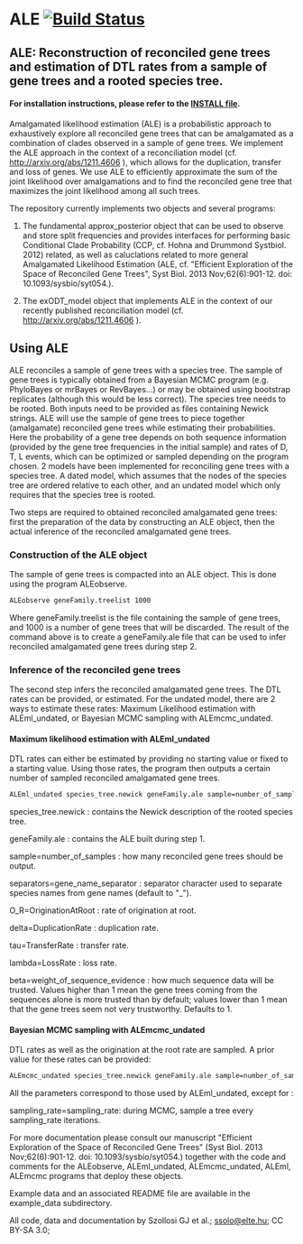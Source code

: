 ALE
[![Build Status](https://travis-ci.org/ssolo/ALE.svg?branch=master)](https://travis-ci.org/ssolo/ALE)
===
## ALE: Reconstruction of reconciled gene trees and estimation of DTL rates from a sample of gene trees and a rooted species tree.

#### For installation instructions, please refer to the [INSTALL file](INSTALL.md).


Amalgamated likelihood estimation (ALE) is a probabilistic approach to exhaustively explore all reconciled gene trees that can be amalgamated as a combination of clades observed in a sample of gene trees. We implement the ALE approach in the context of a reconciliation model (cf. http://arxiv.org/abs/1211.4606 ), which allows for the duplication, transfer and loss of genes. We use ALE to efficiently approximate the sum of the joint likelihood over amalgamations and to find the reconciled gene tree that maximizes the joint likelihood among all such trees.   

The repository currently implements two objects and several programs:

1. The fundamental approx_posterior object that can be used to observe and store split frequencies and provides interfaces for performing basic Conditional Clade Probability (CCP, cf. Hohna and Drummond Systbiol. 2012) related, as well as caluclations related to more general Amalgamated Likelihood Estimation (ALE, cf. "Efficient Exploration of the Space of Reconciled Gene Trees", Syst Biol. 2013 Nov;62(6):901-12. doi: 10.1093/sysbio/syt054.).  

2. The exODT_model object that implements ALE in the context of our recently published reconciliation model (cf. http://arxiv.org/abs/1211.4606 ).

## Using ALE
ALE reconciles a sample of gene trees with a species tree. The sample of gene trees is typically obtained from a Bayesian MCMC program (e.g. PhyloBayes or mrBayes or RevBayes...) or may be obtained using bootstrap replicates (although this would be less correct). The species tree needs to be rooted. Both inputs need to be provided as files containing Newick strings. ALE will use the sample of gene trees to piece together (amalgamate) reconciled gene trees while estimating their probabilities. Here the probability of a gene tree depends on both sequence information (provided by the gene tree frequencies in the initial sample) and rates of D, T, L events, which can be optimized or sampled depending on the program chosen. 2 models have been implemented for reconciling gene trees with a species tree. A dated model, which assumes that the nodes of the species tree are ordered relative to each other, and an undated model which only requires that the species tree is rooted.

Two steps are required to obtained reconciled amalgamated gene trees: first the preparation of the data by constructing an ALE object, then the actual inference of the reconciled amalgamated gene trees.

### Construction of the ALE object
The sample of gene trees is compacted into an ALE object. This is done using the program ALEobserve.
```sh
ALEobserve geneFamily.treelist 1000  
```
Where geneFamily.treelist is the file containing the sample of gene trees, and 1000 is a number of gene trees that will be discarded. The result of the command above is to create a geneFamily.ale file that can be used to infer reconciled amalgamated gene trees during step 2.


### Inference of the reconciled gene trees

The second step infers the reconciled amalgamated gene trees. The DTL rates can be provided, or estimated. For the undated model, there are 2 ways to estimate these rates: Maximum Likelihood estimation with ALEml_undated, or Bayesian MCMC sampling with ALEmcmc_undated.

#### Maximum likelihood estimation with ALEml_undated
DTL rates can either be estimated by providing no starting value or fixed to a starting value. Using those rates, the program then outputs a certain number of sampled reconciled amalgamated gene trees.
```sh
ALEml_undated species_tree.newick geneFamily.ale sample=number_of_samples separators=gene_name_separator O_R=OriginationAtRoot delta=DuplicationRate tau=TransferRate lambda=LossRate beta=weight_of_sequence_evidence
```
species_tree.newick : contains the Newick description of the rooted species tree.

geneFamily.ale : contains the ALE built during step 1.

sample=number_of_samples : how many reconciled gene trees should be output.

separators=gene_name_separator : separator character used to separate species names from gene names (default to "_").

O_R=OriginationAtRoot : rate of origination at root.

delta=DuplicationRate : duplication rate.

tau=TransferRate : transfer rate.

lambda=LossRate : loss rate.

beta=weight_of_sequence_evidence : how much sequence data will be trusted. Values higher than 1 mean the gene trees coming from the sequences alone is more trusted than by default; values lower than 1 mean that the gene trees seem not very trustworthy. Defaults to 1.

#### Bayesian MCMC sampling with ALEmcmc_undated
DTL rates as well as the origination at the root rate are sampled. A prior value for these rates can be provided:
```sh
ALEmcmc_undated species_tree.newick geneFamily.ale sample=number_of_samples separators=gene_name_separator O_R=OriginationAtRootPrior delta=DuplicationRatePrior tau=TransferRatePrior lambda=LossRatePrior sampling_rate=sampling_rate beta=weight_of_sequence_evidence
```
All the parameters correspond to those used by ALEml_undated, except for :

sampling_rate=sampling_rate: during MCMC, sample a tree every sampling_rate iterations.

For more documentation please consult our manuscript "Efficient Exploration of the Space of Reconciled Gene Trees" (Syst Biol. 2013 Nov;62(6):901-12. doi: 10.1093/sysbio/syt054.) together with the code and comments for the ALEobserve, ALEml_undated, ALEmcmc_undated, ALEml, ALEmcmc programs that deploy these objects.

Example data and an associated README file are available in the example_data subdirectory.   


All code, data and documentation by Szollosi GJ et al.; ssolo@elte.hu; CC BY-SA 3.0;
